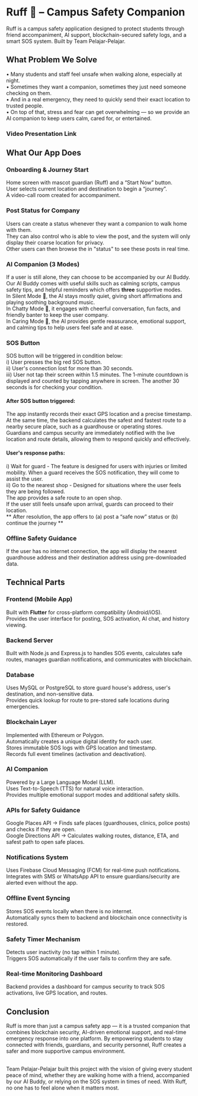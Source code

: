 # Ruff 🐾 – Campus Safety Companion

Ruff is a campus safety application designed to protect students through friend accompaniment, AI support, blockchain-secured safety logs, and a smart SOS system.
Built by Team Pelajar-Pelajar.

## What Problem We Solve
•	Many students and staff feel unsafe when walking alone, especially at night. <br>
•	Sometimes they want a companion, sometimes they just need someone checking on them.<br>
•	And in a real emergency, they need to quickly send their exact location to trusted people.<br>
•	On top of that, stress and fear can get overwhelming — so we provide an AI companion to keep users calm, cared for, or entertained.<br>

### Video Presentation Link 


## What Our App Does 

### Onboarding & Journey Start <br>
Home screen with mascot guardian (Ruff) and a “Start Now” button. <br>
User selects current location and destination to begin a “journey”. <br>
A video-call room created for accompaniment. <br>

### Post Status for Company <br>
Users can create a status whenever they want a companion to walk home with them.  <br>
They can also control who is able to view the post, and the system will only display their coarse location for privacy.  <br>
Other users can then browse the in "status" to see these posts in real time. <br>

### AI Companion (3 Modes) <br>
If a user is still alone, they can choose to be accompanied by our AI Buddy. <br>
Our AI Buddy comes with useful skills such as calming scripts, campus safety tips, and helpful reminders which offers **three** supportive modes.  <br>
In Silent Mode 🎵, the AI stays mostly quiet, giving short affirmations and playing soothing background music.  <br>
In Chatty Mode 💬, it engages with cheerful conversation, fun facts, and friendly banter to keep the user company.  <br>
In Caring Mode 🤗, the AI provides gentle reassurance, emotional support, and calming tips to help users feel safe and at ease. <br>

### SOS Button <br>
SOS button will be triggered in condition below: <br>
i) User presses the big red SOS button. <br>
ii) User's connection lost for more than 30 seconds. <br> 
iii) User not tap their screen within 1.5 minutes. The 1-minute countdown is displayed and counted by tapping anywhere in screen. The another 30 seconds is for checking your condition.<br>

#### After SOS button triggered: 
The app instantly records their exact GPS location and a precise timestamp. <br> 
At the same time, the backend calculates the safest and fastest route to a nearby secure place, such as a guardhouse or operating stores.  <br>
Guardians and campus security are immediately notified with the live location and route details, allowing them to respond quickly and effectively. <br>

#### User's response paths: 
i) Wait for guard - The feature is designed for users with injuries or limited mobility. When a guard receives the SOS notification, they will come to assist the user. <br>
ii) Go to the nearest shop - Designed for situations where the user feels they are being followed. <br>
The app provides a safe route to an open shop. <br>
If the user still feels unsafe upon arrival, guards can proceed to their location.<br>
** After resolution, the app offers to (a) post a “safe now” status or (b) continue the journey ** <br>

### Offline Safety Guidance
If the user has no internet connection, the app will display the nearest guardhouse address and their destination address using pre-downloaded data. <br>

## Technical Parts

### Frontend (Mobile App)
Built with **Flutter** for cross-platform compatibility (Android/iOS). <br>
Provides the user interface for posting, SOS activation, AI chat, and history viewing. <br>

### Backend Server
Built with Node.js and Express.js to handles SOS events, calculates safe routes, manages guardian notifications, and communicates with blockchain. <br>

### Database
Uses MySQL or PostgreSQL to store guard house's address, user's destination, and non-sensitive data.<br>
Provides quick lookup for route to pre-stored safe locations during emergencies.<br>

### Blockchain Layer
Implemented with Ethereum or Polygon.<br>
Automatically creates a unique digital identity for each user.<br>
Stores immutable SOS logs with GPS location and timestamp.<br>
Records full event timelines (activation and deactivation). <br>

### AI Companion
Powered by a Large Language Model (LLM). <br>
Uses Text-to-Speech (TTS) for natural voice interaction. <br>
Provides multiple emotional support modes and additional safety skills.<br>

### APIs for Safety Guidance
Google Places API → Finds safe places (guardhouses, clinics, police posts) and checks if they are open.<br>
Google Directions API → Calculates walking routes, distance, ETA, and safest path to open safe places.<br>

### Notifications System
Uses Firebase Cloud Messaging (FCM) for real-time push notifications.<br>
Integrates with SMS or WhatsApp API to ensure guardians/security are alerted even without the app.<br>

### Offline Event Syncing
Stores SOS events locally when there is no internet.<br>
Automatically syncs them to backend and blockchain once connectivity is restored.<br>

### Safety Timer Mechanism
Detects user inactivity (no tap within 1 minute).<br>
Triggers SOS automatically if the user fails to confirm they are safe.<br>

### Real-time Monitoring Dashboard
Backend provides a dashboard for campus security to track SOS activations, live GPS location, and routes.<br>

## Conclusion

Ruff is more than just a campus safety app — it is a trusted companion that combines blockchain security, AI-driven emotional support, and real-time emergency response into one platform. By empowering students to stay connected with friends, guardians, and security personnel, Ruff creates a safer and more supportive campus environment.<br><br>

Team Pelajar-Pelajar built this project with the vision of giving every student peace of mind, whether they are walking home with a friend, accompanied by our AI Buddy, or relying on the SOS system in times of need. With Ruff, no one has to feel alone when it matters most.<br>
